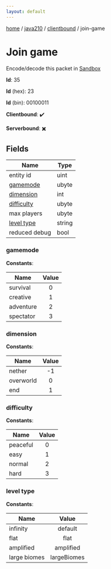 ```yaml
---
layout: default
---
```


[home](/)  /  [java210](/protocol/java210)  /  [clientbound](/protocol/java210/clientbound)  /  join-game

# Join game

Encode/decode this packet in [Sandbox](../../../sandbox/java210#Clientbound.JoinGame)

**Id**: 35

**Id** (hex): 23

**Id** (bin): 00100011

**Clientbound**: ✔️

**Serverbound**: ✖️

## Fields

Name | Type
---|---
entity id | uint
[gamemode](#gamemode) | ubyte
[dimension](#dimension) | int
[difficulty](#difficulty) | ubyte
max players | ubyte
[level type](#level-type) | string
reduced debug | bool

### gamemode

**Constants**:

Name | Value
---|:---:
survival | 0
creative | 1
adventure | 2
spectator | 3

### dimension

**Constants**:

Name | Value
---|:---:
nether | -1
overworld | 0
end | 1

### difficulty

**Constants**:

Name | Value
---|:---:
peaceful | 0
easy | 1
normal | 2
hard | 3

### level type

**Constants**:

Name | Value
---|:---:
infinity | default
flat | flat
amplified | amplified
large biomes | largeBiomes
